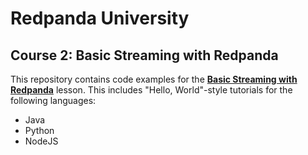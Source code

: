 # Redpanda University
## Course 2: Basic Streaming with Redpanda
This repository contains code examples for the [**Basic Streaming with Redpanda**][rpu] lesson. This includes "Hello, World"-style tutorials for the following languages:

- Java
- Python
- NodeJS

[rpu]: https://university.redpanda.com/courses/hands-on-redpanda-getting-started

